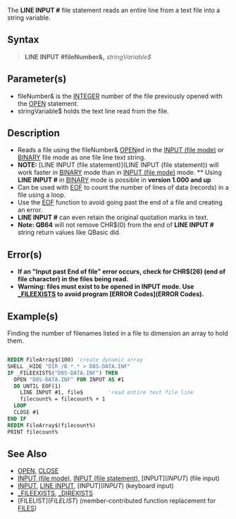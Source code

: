 The **LINE INPUT #** file statement reads an entire line from a text file into a string variable.

## Syntax

> **LINE INPUT** **#**fileNumber&**,** *stringVariable$*

## Parameter(s)

* fileNumber& is the [INTEGER](INTEGER) number of the file previously opened with the [OPEN](OPEN) statement.
* stringVariable$ holds the text line read from the file.

## Description

* Reads a file using the fileNumber& [OPEN](OPEN)ed in the [INPUT (file mode)](INPUT-(file-mode)) or [BINARY](BINARY) file mode as one file line text string.
* **NOTE:** [LINE INPUT (file statement)](LINE INPUT (file statement)) will work faster in [BINARY](BINARY) mode than in [INPUT (file mode)](INPUT-(file-mode)) mode.
** Using **LINE INPUT #** in [BINARY](BINARY) mode is possible in **version 1.000 and up**
* Can be used with [EOF](EOF) to count the number of lines of data (records) in a file using a loop.
* Use the [EOF](EOF) function to avoid going past the end of a file and creating an error.
* **LINE INPUT #** can even retain the original quotation marks in text.
* **Note: QB64** will not remove CHR$(0) from the end of **LINE INPUT #** string return values like QBasic did.

## Error(s)

* **If an "Input past End of file" error occurs, check for CHR$(26) (end of file character) in the files being read.**
* **Warning: files must exist to be opened in **INPUT** mode. Use [_FILEEXISTS](_FILEEXISTS) to avoid program [ERROR Codes](ERROR Codes).**

## Example(s)

Finding the number of filenames listed in a file to dimension an array to hold them.

```vb

REDIM FileArray$(100) 'create dynamic array
SHELL _HIDE "DIR /B *.* > D0S-DATA.INF"  
IF _FILEEXISTS("D0S-DATA.INF") THEN 
  OPEN "D0S-DATA.INF" FOR INPUT AS #1 
  DO UNTIL EOF(1)
    LINE INPUT #1, file$        'read entire text file line
    filecount% = filecount% + 1
  LOOP
  CLOSE #1
END IF
REDIM FileArray$(filecount%)
PRINT filecount% 

```

## See Also

* [OPEN](OPEN), [CLOSE](CLOSE)
* [INPUT (file mode)](INPUT-(file-mode)), [INPUT (file statement)](INPUT-(file-statement)), [INPUT$](INPUT$) (file input)
* [INPUT](INPUT), [LINE INPUT](LINE-INPUT), [INPUT$](INPUT$) (keyboard input)
* [_FILEEXISTS](_FILEEXISTS), [_DIREXISTS](_DIREXISTS)
* [FILELIST$](FILELIST$) (member-contributed function replacement for [FILES](FILES))

